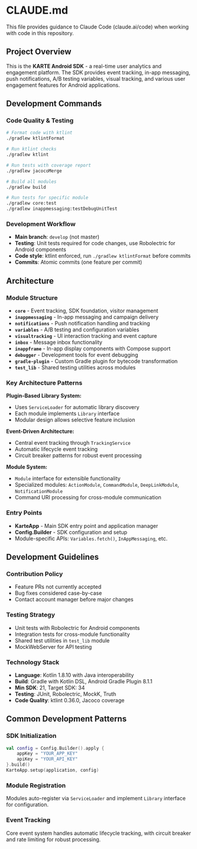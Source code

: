 # CLAUDE.md

This file provides guidance to Claude Code (claude.ai/code) when working with code in this repository.

## Project Overview

This is the **KARTE Android SDK** - a real-time user analytics and engagement platform. The SDK provides event tracking, in-app messaging, push notifications, A/B testing variables, visual tracking, and various user engagement features for Android applications.

## Development Commands

### Code Quality & Testing
```bash
# Format code with ktlint
./gradlew ktlintFormat

# Run ktlint checks
./gradlew ktlint

# Run tests with coverage report
./gradlew jacocoMerge

# Build all modules
./gradlew build

# Run tests for specific module
./gradlew core:test
./gradlew inappmessaging:testDebugUnitTest
```

### Development Workflow
- **Main branch**: `develop` (not master)
- **Testing**: Unit tests required for code changes, use Robolectric for Android components
- **Code style**: ktlint enforced, run `./gradlew ktlintFormat` before commits
- **Commits**: Atomic commits (one feature per commit)

## Architecture

### Module Structure
- **`core`** - Event tracking, SDK foundation, visitor management
- **`inappmessaging`** - In-app messaging and campaign delivery
- **`notifications`** - Push notification handling and tracking  
- **`variables`** - A/B testing and configuration variables
- **`visualtracking`** - UI interaction tracking and event capture
- **`inbox`** - Message inbox functionality
- **`inappframe`** - In-app display components with Compose support
- **`debugger`** - Development tools for event debugging
- **`gradle-plugin`** - Custom Gradle plugin for bytecode transformation
- **`test_lib`** - Shared testing utilities across modules

### Key Architecture Patterns

**Plugin-Based Library System:**
- Uses `ServiceLoader` for automatic library discovery
- Each module implements `Library` interface
- Modular design allows selective feature inclusion

**Event-Driven Architecture:**
- Central event tracking through `TrackingService`
- Automatic lifecycle event tracking
- Circuit breaker patterns for robust event processing

**Module System:**
- `Module` interface for extensible functionality
- Specialized modules: `ActionModule`, `CommandModule`, `DeepLinkModule`, `NotificationModule`
- Command URI processing for cross-module communication

### Entry Points
- **KarteApp** - Main SDK entry point and application manager
- **Config.Builder** - SDK configuration and setup
- Module-specific APIs: `Variables.fetch()`, `InAppMessaging`, etc.

## Development Guidelines

### Contribution Policy
- Feature PRs not currently accepted
- Bug fixes considered case-by-case
- Contact account manager before major changes

### Testing Strategy
- Unit tests with Robolectric for Android components
- Integration tests for cross-module functionality
- Shared test utilities in `test_lib` module
- MockWebServer for API testing

### Technology Stack
- **Language**: Kotlin 1.8.10 with Java interoperability
- **Build**: Gradle with Kotlin DSL, Android Gradle Plugin 8.1.1
- **Min SDK**: 21, Target SDK: 34
- **Testing**: JUnit, Robolectric, MockK, Truth
- **Code Quality**: ktlint 0.36.0, Jacoco coverage

## Common Development Patterns

### SDK Initialization
```kotlin
val config = Config.Builder().apply {
    appKey = "YOUR_APP_KEY"
    apiKey = "YOUR_API_KEY"
}.build()
KarteApp.setup(application, config)
```

### Module Registration
Modules auto-register via `ServiceLoader` and implement `Library` interface for configuration.

### Event Tracking
Core event system handles automatic lifecycle tracking, with circuit breaker and rate limiting for robust processing.